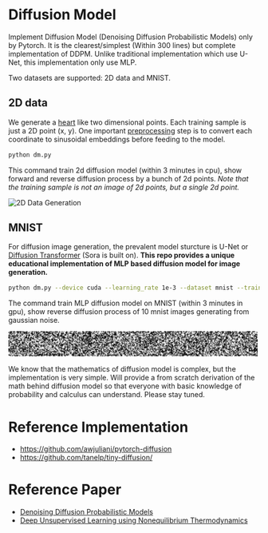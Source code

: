 # Diffusion Model
Implement Diffusion Model (Denoising Diffusion Probabilistic Models) only by Pytorch. It is the clearest/simplest (Within 300 lines) but complete implementation of DDPM. Unlike traditional implementation which use U-Net, this implementation only use MLP. 

Two datasets are supported: 2D data and MNIST.

## 2D data
We generate a [heart](https://mathworld.wolfram.com/HeartCurve.html) like two dimensional points. Each training sample is just a 2D point (x, y). One important [preprocessing](https://arxiv.org/abs/2006.10739) step is to convert each coordinate to sinusoidal embeddings before feeding to the model. 

```bash
python dm.py
```
This command train 2d diffusion model (within 3 minutes in cpu), show forward and reverse diffusion process by a bunch of 2d points. *Note that the training sample is not an image of 2d points, but a single 2d point.*

![2D Data Generation](images/animation_2d.gif)

## MNIST
For diffusion image generation, the prevalent model sturcture is U-Net or [Diffusion Transformer](https://arxiv.org/abs/2212.09748) (Sora is built on). **This repo provides a unique educational implementation of MLP based diffusion model for image generation.** 

```bash
python dm.py --device cuda --learning_rate 1e-3 --dataset mnist --train_batch_size 128 --eval_batch_size 10 --num_epochs 200  --num_timesteps 1000 --embedding_size 100 --hidden_size 2048 --hidden_layers 5 --show_image_step 50
```
The command train MLP diffusion model on MNIST (within 3 minutes in gpu), show reverse diffusion process of 10 mnist images generating from gaussian noise. 


<img src="images/animation_mnist.gif" alt="drawing" width="500"/>


We know that the mathematics of diffusion model is  complex, but the implementation is very simple. Will provide a from scratch derivation of the math behind diffusion model so that everyone with basic knowledge of probability and calculus can understand. Please stay tuned.

# Reference Implementation
- https://github.com/awjuliani/pytorch-diffusion
- https://github.com/tanelp/tiny-diffusion/

# Reference Paper
- [Denoising Diffusion Probabilistic Models](https://arxiv.org/abs/2006.11239)
- [Deep Unsupervised Learning using Nonequilibrium Thermodynamics](https://arxiv.org/abs/1503.03585)
